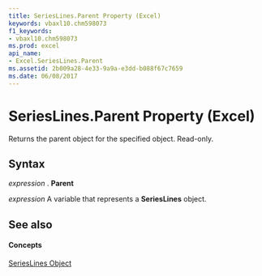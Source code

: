 ```yaml
---
title: SeriesLines.Parent Property (Excel)
keywords: vbaxl10.chm598073
f1_keywords:
- vbaxl10.chm598073
ms.prod: excel
api_name:
- Excel.SeriesLines.Parent
ms.assetid: 2b009a28-4e33-9a9a-e3dd-b088f67c7659
ms.date: 06/08/2017
---
```



# SeriesLines.Parent Property (Excel)

Returns the parent object for the specified object. Read-only.


## Syntax

 _expression_ . **Parent**

 _expression_ A variable that represents a **SeriesLines** object.


## See also


#### Concepts


[SeriesLines Object](Excel.SeriesLines(objec).md)


